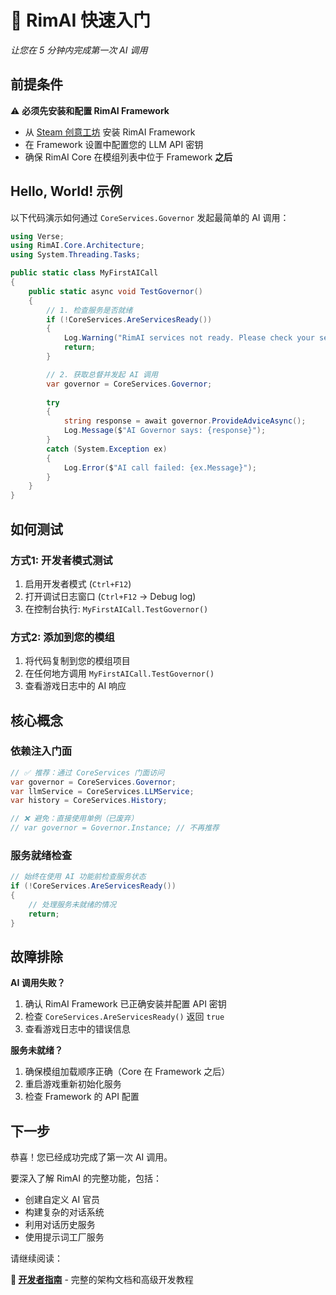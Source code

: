 # 🚀 RimAI 快速入门

*让您在 5 分钟内完成第一次 AI 调用*

## 前提条件

⚠️ **必须先安装和配置 RimAI Framework**
- 从 [Steam 创意工坊](https://steamcommunity.com/sharedfiles/filedetails/?id=3407451616) 安装 RimAI Framework
- 在 Framework 设置中配置您的 LLM API 密钥
- 确保 RimAI Core 在模组列表中位于 Framework **之后**

## Hello, World! 示例

以下代码演示如何通过 `CoreServices.Governor` 发起最简单的 AI 调用：

```csharp
using Verse;
using RimAI.Core.Architecture;
using System.Threading.Tasks;

public static class MyFirstAICall
{
    public static async void TestGovernor()
    {
        // 1. 检查服务是否就绪
        if (!CoreServices.AreServicesReady())
        {
            Log.Warning("RimAI services not ready. Please check your setup.");
            return;
        }

        // 2. 获取总督并发起 AI 调用
        var governor = CoreServices.Governor;
        
        try
        {
            string response = await governor.ProvideAdviceAsync();
            Log.Message($"AI Governor says: {response}");
        }
        catch (System.Exception ex)
        {
            Log.Error($"AI call failed: {ex.Message}");
        }
    }
}
```

## 如何测试

### 方式1: 开发者模式测试
1. 启用开发者模式 (`Ctrl+F12`)
2. 打开调试日志窗口 (`Ctrl+F12` → Debug log)
3. 在控制台执行: `MyFirstAICall.TestGovernor()`

### 方式2: 添加到您的模组
1. 将代码复制到您的模组项目
2. 在任何地方调用 `MyFirstAICall.TestGovernor()`
3. 查看游戏日志中的 AI 响应

## 核心概念

### 依赖注入门面
```csharp
// ✅ 推荐：通过 CoreServices 门面访问
var governor = CoreServices.Governor;
var llmService = CoreServices.LLMService;
var history = CoreServices.History;

// ❌ 避免：直接使用单例（已废弃）
// var governor = Governor.Instance; // 不再推荐
```

### 服务就绪检查
```csharp
// 始终在使用 AI 功能前检查服务状态
if (!CoreServices.AreServicesReady())
{
    // 处理服务未就绪的情况
    return;
}
```

## 故障排除

**AI 调用失败？**
1. 确认 RimAI Framework 已正确安装并配置 API 密钥
2. 检查 `CoreServices.AreServicesReady()` 返回 `true`
3. 查看游戏日志中的错误信息

**服务未就绪？**
1. 确保模组加载顺序正确（Core 在 Framework 之后）
2. 重启游戏重新初始化服务
3. 检查 Framework 的 API 配置

## 下一步

恭喜！您已经成功完成了第一次 AI 调用。

要深入了解 RimAI 的完整功能，包括：
- 创建自定义 AI 官员
- 构建复杂的对话系统  
- 利用对话历史服务
- 使用提示词工厂服务

请继续阅读：

**📖 [开发者指南](DEVELOPER_GUIDE.md)** - 完整的架构文档和高级开发教程
